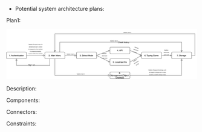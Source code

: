 - Potential system architecture plans:

Plan1:

![draft__2_](uploads/e2b01d7b0cba700ea2944be7fc4989d4/draft__2_.jpg)

Description:

Components:

Connectors:

Constraints: